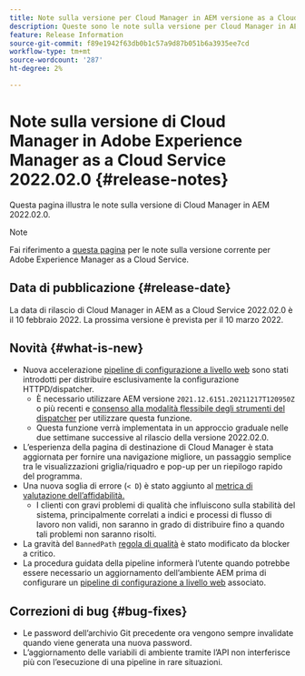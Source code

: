 ```yaml
---
title: Note sulla versione per Cloud Manager in AEM versione as a Cloud Service 2022.02.0
description: Queste sono le note sulla versione per Cloud Manager in AEM versione as a Cloud Service 2022.02.0.
feature: Release Information
source-git-commit: f89e1942f63db0b1c57a9d87b051b6a3935ee7cd
workflow-type: tm+mt
source-wordcount: '287'
ht-degree: 2%

---
```



# Note sulla versione di Cloud Manager in Adobe Experience Manager as a Cloud Service 2022.02.0 {#release-notes}

Questa pagina illustra le note sulla versione di Cloud Manager in AEM 2022.02.0.

>[!NOTE]
>
>Fai riferimento a [questa pagina](/help/release-notes/release-notes-cloud/release-notes-current.md) per le note sulla versione corrente per Adobe Experience Manager as a Cloud Service.

## Data di pubblicazione {#release-date}

La data di rilascio di Cloud Manager in AEM as a Cloud Service 2022.02.0 è il 10 febbraio 2022. La prossima versione è prevista per il 10 marzo 2022.

## Novità {#what-is-new}

* Nuova accelerazione [pipeline di configurazione a livello web](/help/implementing/cloud-manager/configuring-pipelines/introduction-ci-cd-pipelines.md#web-tier-config-pipelines) sono stati introdotti per distribuire esclusivamente la configurazione HTTPD/dispatcher.
   * È necessario utilizzare AEM versione `2021.12.6151.20211217T120950Z` o più recenti e [consenso alla modalità flessibile degli strumenti del dispatcher](/help/implementing/dispatcher/disp-overview.md#validation-debug) per utilizzare questa funzione.
   * Questa funzione verrà implementata in un approccio graduale nelle due settimane successive al rilascio della versione 2022.02.0.
* L’esperienza della pagina di destinazione di Cloud Manager è stata aggiornata per fornire una navigazione migliore, un passaggio semplice tra le visualizzazioni griglia/riquadro e pop-up per un riepilogo rapido del programma.
* Una nuova soglia di errore (`< D`) è stato aggiunto al [metrica di valutazione dell’affidabilità.](/help/implementing/cloud-manager/code-quality-testing.md#understanding-code-quality-rules)
   * I clienti con gravi problemi di qualità che influiscono sulla stabilità del sistema, principalmente correlati a indici e processi di flusso di lavoro non validi, non saranno in grado di distribuire fino a quando tali problemi non saranno risolti.
* La gravità del `BannedPath` [regola di qualità](/help/implementing/cloud-manager/code-quality-testing.md#understanding-code-quality-rules) è stato modificato da blocker a critico.
* La procedura guidata della pipeline informerà l’utente quando potrebbe essere necessario un aggiornamento dell’ambiente AEM prima di configurare un [pipeline di configurazione a livello web](/help/implementing/cloud-manager/configuring-pipelines/introduction-ci-cd-pipelines.md#web-tier-config-pipelines) associato.

## Correzioni di bug {#bug-fixes}

* Le password dell’archivio Git precedente ora vengono sempre invalidate quando viene generata una nuova password.
* L’aggiornamento delle variabili di ambiente tramite l’API non interferisce più con l’esecuzione di una pipeline in rare situazioni.
